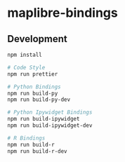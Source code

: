 # maplibre-bindings

## Development

```bash
npm install

# Code Style
npm run prettier

# Python Bindings
npm run build-py
npm run build-py-dev

# Python Ipywidget Bindings
npm run build-ipywidget
npm run build-ipywidget-dev

# R Bindings
npm run build-r
npm run build-r-dev
```

